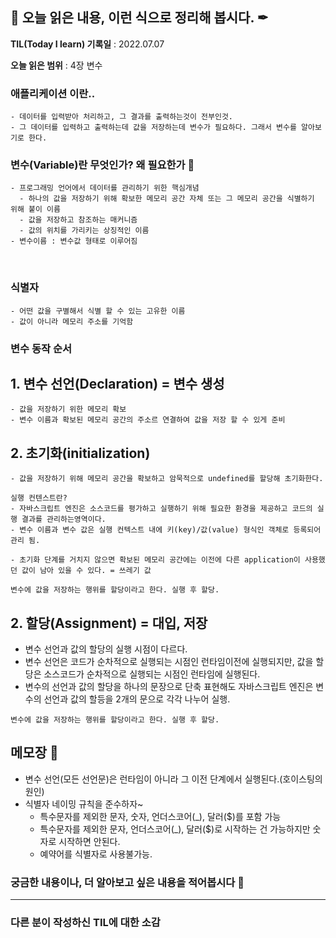 ## 📕 오늘 읽은 내용, 이런 식으로 정리해 봅시다. ✒

**TIL(Today I learn) 기록일** : 2022.07.07

**오늘 읽은 범위** : 4장 변수

### 애플리케이션 이란..
    - 데이터를 입력받아 처리하고, 그 결과를 출력하는것이 전부인것.
    - 그 데이터를 입력하고 출력하는데 값을 저장하는데 변수가 필요하다. 그래서 변수를 알아보기로 한다.


### 변수(Variable)란 무엇인가? 왜 필요한가 📑
    - 프로그래밍 언어에서 데이터를 관리하기 위한 핵심개념
      - 하나의 값을 저장하기 위해 확보한 메모리 공간 자체 또는 그 메모리 공간을 식별하기 위해 붙이 이름
      - 값을 저장하고 참조하는 매커니즘
      - 값의 위치를 가리키는 상징적인 이름
    - 변수이름 : 변수값 형태로 이루어짐
</br>

### 식별자
    - 어떤 값을 구별해서 식별 할 수 있는 고유한 이름
    - 값이 아니라 메모리 주소를 기억함


### 변수 동작 순서

## 1. 변수 선언(Declaration) = 변수 생성
    - 값을 저장하기 위한 메모리 확보
    - 변수 이름과 확보된 메모리 공간의 주소르 연결하여 값을 저장 할 수 있게 준비


## 2. 초기화(initialization)
    - 값을 저장하기 위해 메모리 공간을 확보하고 암묵적으로 undefined를 할당해 초기화한다.

```
실행 컨텐스트란?
- 자바스크립트 엔진은 소스코드를 평가하고 실행하기 위해 필요한 환경을 제공하고 코드의 실행 결과를 관리하는영역이다.
- 변수 이름과 변수 값은 실행 컨텍스트 내에 키(key)/값(value) 형식인 객체로 등록되어 관리 됨.
```

    - 초기화 단계를 거치지 않으면 확보된 메모리 공간에는 이전에 다른 application이 사용했던 값이 남아 있을 수 있다. = 쓰레기 값

```
변수에 값을 저장하는 행위를 할당이라고 한다. 실행 후 할당.
```



## 2. 할당(Assignment) = 대입, 저장

  - 변수 선언과 값의 할당의 실행 시점이 다르다.
  - 변수 선언은 코드가 순차적으로 실행되는 시점인 런타임이전에 실행되지만, 값을 할당은 소스코드가 순차적으로 실행되는 시점인 런타임에 실행된다.
  - 변수의 선언과 값의 할당을 하나의 문장으로 단축 표현해도 자바스크립트 엔진은 변수의 선언과 값의 할등을 2개의 문으로 각각 나누어 실행.
```
변수에 값을 저장하는 행위를 할당이라고 한다. 실행 후 할당.
```


## 메모장 🔖

- 변수 선언(모든 선언문)은 런타임이 아니라 그 이전 단계에서 실행된다.(호이스팅의 원인)
- 식별자 네이밍 규칙을 준수하자~
  - 특수문자를 제외한 문자, 숫자, 언더스코어(_), 달러($)를 포함 가능
  -  특수문자를 제외한 문자, 언더스코어(_), 달러($)로 시작하는 건 가능하지만 숫자로 시작하면 안된다.
  -  예약어를 식별자로 사용불가능.


### 궁금한 내용이나, 더 알아보고 싶은 내용을 적어봅시다 🤔

---

### 다른 분이 작성하신 TIL에 대한 소감


